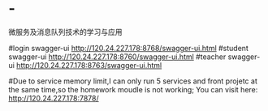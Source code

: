 # -
微服务及消息队列技术的学习与应用

#login swagger-ui
http://120.24.227.178:8768/swagger-ui.html
#student swagger-ui
http://120.24.227.178:8760/swagger-ui.html
#teacher swagger-ui
http://120.24.227.178:8763/swagger-ui.html

#Due to service memory limit,I can only run 5 services and front projetc at the same time,so the homework moudle is not working;
You can visit here:
http://120.24.227.178:7878/
